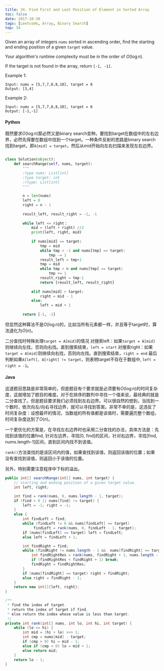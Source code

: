 ```yaml
---
title: 34. Find First and Last Position of Element in Sorted Array
toc: false
date: 2017-10-30
tags: [Leetcode, Array, Binary Search]
top: 34
---
```



Given an array of integers `nums` sorted in ascending order, find the starting and ending position of a given `target` value.

Your algorithm's runtime complexity must be in the order of $O(\log n)$.

If the target is not found in the array, return `[-1, -1]`.

Example 1:

```
Input: nums = [5,7,7,8,8,10], target = 8
Output: [3,4]
```

Example 2:

```
Input: nums = [5,7,7,8,8,10], target = 6
Output: [-1,-1]
```

#### Python


既然要求$O(\log n)$那必然又是binary search变种。要找到target在数组中的左右边界，必然先得要在数组中找到一个target。一种条件反射的思路是binary search找到target，即`A[mid] = target`，然后从mid开始向左右扫描来发现左右边界。

```python

class Solution(object):
    def searchRange(self, nums, target):
        """
        :type nums: List[int]
        :type target: int
        :rtype: List[int]
        """
        
        n = len(nums) 
        left = 0
        right = n - 1
        
        result_left, result_right = -1, -1
        
        while left <= right：
            mid = (left + right) //2
            print(left, right, mid)
            
            if nums[mid] == target:   
                tmp = mid
                while tmp > -1 and nums[tmp] == target:
                    tmp -= 1
                result_left = tmp+1
                tmp = mid
                while tmp < n and nums[tmp] == target:
                    tmp += 1
                result_right = tmp-1
                return [result_left, result_right]
            
            elif nums[mid] > target:
                right = mid - 1
            else:
                left = mid + 1
                
        return [-1, -1]    
```

但显然这种算法不是$O(\log n)$的，比如当所有元素都一样，并且等于target时，算法退化为$O(n)$。

二分查找时特殊处理`target = A[mid]`的情况
对搜索left：如果`target = A[mid]`则继续向左找，否则向右找。直到搜索结束，`left = start`
对搜索right：如果`target = A[mid]`则继续向右找，否则向左找。直到搜索结束，`right = end`
最后判断如果`A[left], A[right] != target`，则表明target不存在于数组中, `left = right = -1`。


#### Java

这道题目思路是非常简单的，但是题目有个要求就是必须要有$O(\log n)$的时间复杂度，这就增加了题目的难度。对于在排序的数列中寻找一个值来说，最经典的就是二分查找了。但是题目要求我们必须找到左右边界。可以很自然的想到，当找到一个数时，依次向左/向右寻找边界，就可以寻找到答案。非常不幸的是，这违反了时间复杂度：设想最坏的情况，当数组的所有值都是该值时，需要遍历整个数组，时间复杂度达到了$O(n)$。

一个更优化的方案是，在寻找左右边界时也采用二分查找的办法，具体方法是：先找到该值的位置find, 针对左边界，寻找[0, find]的区间，针对右边界，寻找[find, nums.length-1]区间，直到区间内找不到该值。

`rank()`方法查找的是该区间内的值，如果查找到该值，则返回该值的位置；如果没有查找到该值，则返回小于该值的位置。

另外，特别需要注意程序中下标的溢出。

```Java
public int[] searchRange(int[] nums, int target) {        
    // starting and ending position of a given target value.
    int left, right;

    int find = rank(nums, 0, nums.length - 1, target);
    if (find < 0 || nums[find] != target) {
        left = -1; right = -1;
    }
    else {
        int findLeft = find;
        while (findLeft != 0 && nums[findLeft] == target)
             findLeft = rank(nums, 0, findLeft - 1, target);
        if (nums[findLeft] == target) left = findLeft;
        else left = findLeft + 1;

        int findRight = find;
        while (findRight != nums.length - 1 &&  nums[findRight] == target) {
            int findRightRes = rank(nums, findRight + 1, nums.length - 1, target);
            if (findRightRes < findRight + 1) break;
            findRight = findRightRes;
        }
        if (nums[findRight] == target) right = findRight;
        else right = findRight - 1;
    }
    return new int[]{left, right};
}

/**
 * find the index of target.
 * return the index of target if find,
 * else return the index whose value is less than target.
 */
private int rank(int[] nums, int lo, int hi, int target) {
    while (lo <= hi) {
        int mid = (hi + lo) >>> 1;
        int cmp = nums[mid] - target;
        if (cmp > 0) hi = mid - 1;
        else if (cmp < 0) lo = mid + 1;
        else return mid;
    }
    return lo - 1;
}
```